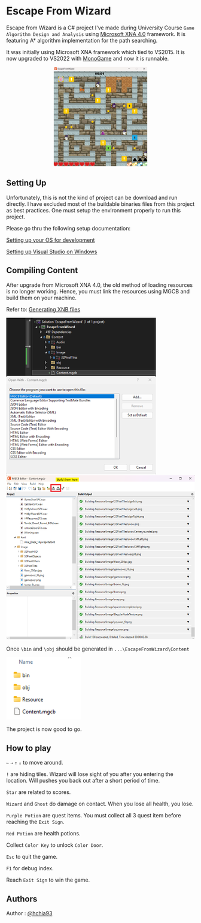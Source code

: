 # Escape From Wizard
Escape from Wizard is a C# project I've made during University Course `Game Algorithm Design and Analysis` using [Microsoft XNA 4.0](https://en.wikipedia.org/wiki/Microsoft_XNA_Game_Studio#:~:text=Microsoft%20XNA%20Game%20Studio%20is,on%20the%20Microsoft%20XNA%20platform.) framework. It is featuring A* algorithm implementation for the path searching.

It was initially using Microsoft XNA framework which tied to VS2015. It is now upgraded to VS2022 with [MonoGame](https://monogame.net/) and now it is runnable.

<center>
    <img src="escape-from-wizard.png" width="250">
</center>

## Setting Up
Unfortunately, this is not the kind of project can be download and run directly. I have excluded most of the buildable binaries files from this project as best practices. One must setup the environment properly to run this project.

Please go thru the following setup documentation:

[Setting up your OS for development](https://docs.monogame.net/articles/getting_started/1_setting_up_your_os_for_development_windows.html?tabs=android)

[Setting up Visual Studio on Windows](https://docs.monogame.net/articles/getting_started/2_choosing_your_ide_visual_studio.html)

## Compiling Content 
After upgrade from Microsoft XNA 4.0, the old method of loading resources is no longer working. Hence, you must link the resources using MGCB and build them on your machine. 

Refer to: 
[Generating XNB files](https://www.trccompsci.online/mediawiki/index.php/Generating_and_using_XNB_files)

<div class="row">
    <div class="column">
        <img src="open-with-mgcb.png" width="400">
        <img src="build-with-mgcb.png" width="600">
    </div>
</div>

Once `\bin` and `\obj` should be generated in `...\EscapeFromWizard\Content`

<img src="generated-dir-mgcb.png" width="200">

The project is now good to go.

## How to play
`←` `→` `↑` `↓` to move around.

`!` are hiding tiles. Wizard will lose sight of you after you entering the location. Will pushes you back out after a short period of time.

`Star` are related to scores.

`Wizard` and `Ghost` do damage on contact. When you lose all health, you lose.

`Purple Potion` are quest items. You must collect all 3 quest item before reaching the `Exit Sign`.

`Red Potion` are health potions.

Collect `Color Key` to unlock `Color Door`.

`Esc` to quit the game.

`F1` for debug index.

Reach `Exit Sign` to win the game.

## Authors
Author : [@hchia93](https://www.github.com/hchia93)
